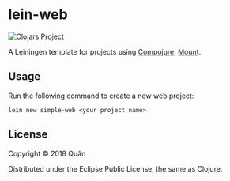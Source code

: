 # lein-web

[![Clojars Project](https://img.shields.io/clojars/v/simple-web/lein-template.svg)](https://clojars.org/simple-web/lein-template)

A Leiningen template for projects using [Compojure][1], [Mount][2].

[1]: http://compojure.org
[2]: https://github.com/tolitius/mount

## Usage

Run the following command to create a new web project:

    lein new simple-web <your project name>

## License

Copyright © 2018 Quân

Distributed under the Eclipse Public License, the same as Clojure.
